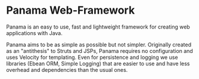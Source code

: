 # Panama Web-Framework

Panama is an easy to use, fast and lightweight framework for creating web applications with Java. 

Panama aims to be as simple as possible but not simpler. 
Originally created as an "antithesis" to Struts and JSPs, Panama requires no configuration and uses Velocity for templating. 
Even for persistence and logging we use libraries (Ebean ORM, Simple Logging) that are easier to use and have less overhead and dependencies than 
the usual ones.
